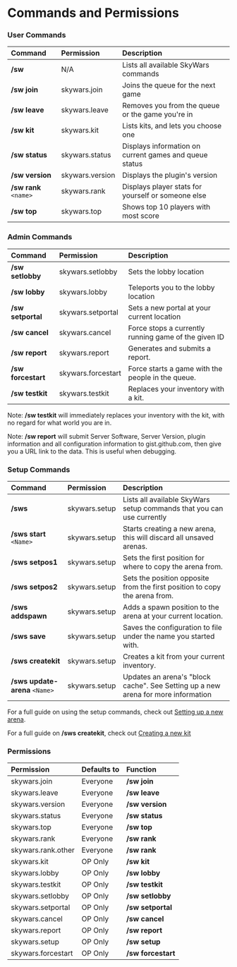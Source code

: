 Commands and Permissions
========================

### User Commands
| Command               | Permission         | Description         |
| :-------------------- | :----------------  | :------------------ |
| **/sw**               | N/A                | Lists all available SkyWars commands |
| **/sw** **join**      | skywars.join       | Joins the queue for the next game |
| **/sw** **leave**     | skywars.leave      | Removes you from the queue or the game you're in |
| **/sw** **kit**       | skywars.kit        | Lists kits, and lets you choose one |
| **/sw** **status**    | skywars.status     | Displays information on current games and queue status |
| **/sw** **version**   | skywars.version    | Displays the plugin's version |
| **/sw** **rank** `<name>` | skywars.rank   | Displays player stats for yourself or someone else |
| **/sw** **top**       | skywars.top        | Shows top 10 players with most score |

### Admin Commands

| Command               | Permission         | Description         |
| :-------------------- | :----------------  | :------------------ |
| **/sw** **setlobby**  | skywars.setlobby   | Sets the lobby location |
| **/sw** **lobby**     | skywars.lobby      | Teleports you to the lobby location |
| **/sw** **setportal** | skywars.setportal  | Sets a new portal at your current location |
| **/sw** **cancel**    | skywars.cancel     | Force stops a currently running game of the given ID |
| **/sw** **report**    | skywars.report     | Generates and submits a report. |
| **/sw** **forcestart**| skywars.forcestart | Force starts a game with the people in the queue. |
| **/sw** **testkit**   | skywars.testkit    | Replaces your inventory with a kit. |

Note: **/sw testkit** will immediately replaces your inventory with the kit, with no regard for what world you are in.

Note: **/sw report** will submit Server Software, Server Version, plugin information and all configuration information to gist.github.com, then give you a URL link to the data. This is useful when debugging.

### Setup Commands
| Command               | Permission         | Description         |
| :-------------------- | :----------------  | :------------------ |
| **/sws**              | skywars.setup      | Lists all available SkyWars setup commands that you can use currently |
| **/sws** **start** `<Name>`   | skywars.setup      | Starts creating a new arena, this will discard all unsaved arenas. |
| **/sws** **setpos1**  | skywars.setup      | Sets the first position for where to copy the arena from. |
| **/sws** **setpos2**  | skywars.setup      | Sets the position opposite from the first position to copy the arena from. |
| **/sws** **addspawn** | skywars.setup      | Adds a spawn position to the arena at your current location. |
| **/sws** **save**     | skywars.setup      | Saves the configuration to file under the name you started with. |
| **/sws** **createkit**    | skywars.setup  | Creates a kit from your current inventory. |
| **/sws** **update-arena** `<Name>` | skywars.setup | Updates an arena's "block cache". See Setting up a new arena for more information |

For a full guide on using the setup commands, check out [Setting up a new arena](https://dabo.guru/projects/skywars/creating-an-arena).

For a full guide on **/sws createkit**, check out [Creating a new kit](https://dabo.guru/projects/skywars/creating-a-new-kit)


### Permissions
| Permission        | Defaults to       | Function              |
| :---------------- | :---------------- | :-------------------- |
| skywars.join      | Everyone          | **/sw join**          |
| skywars.leave     | Everyone          | **/sw leave**         |
| skywars.version   | Everyone          | **/sw version**       |
| skywars.status    | Everyone          | **/sw status**        |
| skywars.top       | Everyone          | **/sw top**           |
| skywars.rank      | Everyone          | **/sw rank**          |
| skywars.rank.other | Everyone         | **/sw rank <name>**   |
| skywars.kit       | OP Only           | **/sw kit**           |
| skywars.lobby     | OP Only           | **/sw lobby**         |
| skywars.testkit   | OP Only           | **/sw testkit**       |
| skywars.setlobby  | OP Only           | **/sw setlobby**      |
| skywars.setportal | OP Only           | **/sw setportal**     |
| skywars.cancel    | OP Only           | **/sw cancel**        |
| skywars.report    | OP Only           | **/sw report**        |
| skywars.setup     | OP Only           | **/sw setup**         |
| skywars.forcestart| OP Only           | **/sw forcestart**    |
